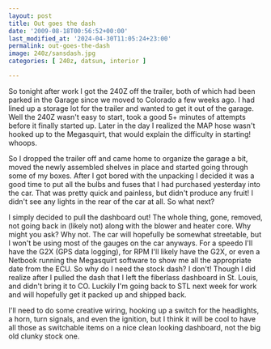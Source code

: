 ```yaml
---
layout: post
title: Out goes the dash
date: '2009-08-18T00:56:52+00:00'
last_modified_at: '2024-04-30T11:05:24+23:00'
permalink: out-goes-the-dash
image: 240z/sansdash.jpg
categories: [ 240z, datsun, interior ]

---
```

So tonight after work I got the 240Z off the trailer, both of which had been parked in the Garage since we moved to Colorado a few weeks ago. I had lined up a storage lot for the trailer and wanted to get it out of the garage. Well the 240Z wasn't easy to start, took a good 5+ minutes of attempts before it finally started up. Later in the day I realized the MAP hose wasn't hooked up to the Megasquirt, that would explain the difficulty in starting! whoops.

So I dropped the trailer off and came home to organize the garage a bit, moved the newly assembled shelves in place and started going through some of my boxes. After I got bored with the unpacking I decided it was a good time to put all the bulbs and fuses that I had purchased yesterday into the car. That was pretty quick and painless, but didn't produce any fruit! I didn't see any lights in the rear of the car at all. So what next?

I simply decided to pull the dashboard out! The whole thing, gone, removed, not going back in (likely not) along with the blower and heater core. Why might you ask? Why not. The car will hopefully be somewhat streetable, but I won't be using most of the gauges on the car anyways. For a speedo I'll have the G2X (GPS data logging), for RPM I'll likely have the G2X, or even a Netbook running the Megasquirt software to show me all the appropriate date from the ECU. So why do I need the stock dash? I don't! Though I did realize after I pulled the dash that I left the fiberlass dashboard in St. Louis, and didn't bring it to CO. Luckily I'm going back to STL next week for work and will hopefully get it packed up and shipped back.

I'll need to do some creative wiring, hooking up a switch for the headlights, a horn, turn signals, and even the ignition, but I think it will be cool to have all those as switchable items on a nice clean looking dashboard, not the big old clunky stock one. 



